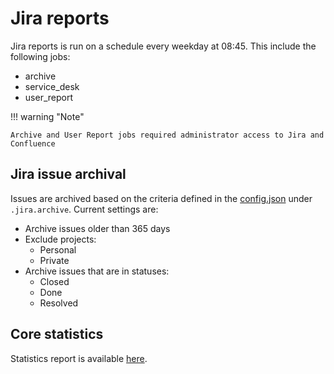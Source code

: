 # Jira reports

Jira reports is run on a schedule every weekday at 08:45. This include the following jobs:

* archive
* service_desk
* user_report

!!! warning "Note"

    Archive and User Report jobs required administrator access to Jira and Confluence

## Jira issue archival

Issues are archived based on the criteria defined in the [config.json](./app/config.json) under `.jira.archive`. Current settings are:

* Archive issues older than 365 days
* Exclude projects:
    * Personal
    * Private
* Archive issues that are in statuses:
    * Closed
    * Done
    * Resolved

## Core statistics

Statistics report is available [here](reports.html).
